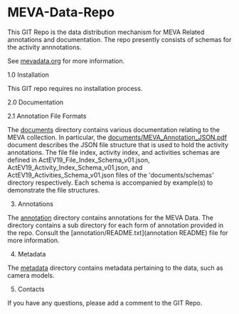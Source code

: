 # MEVA-Data-Repo

This GIT Repo is the data distribution mechanism for MEVA Related
annotations and documentation.  The repo presently consists of schemas
for the activity annnotations.

See [mevadata.org](http://mevadata.org) for more information.

1.0 Installation

This GIT repo requires no installation process.

2.0 Documentation

2.1 Annotation File Formats

The [documents](documents) directory contains various documentation
relating to the MEVA collection. In particular, the
[documents/MEVA_Annotation_JSON.pdf](MEVA_Annotation_JSON.pdf)
document describes the JSON file structure that is used to hold the
activity annotations.  The file file index, activity index, and
activities schemas are defined in ActEV19_File_Index_Schema_v01.json,
ActEV19_Activity_Index_Schema_v01.json, and
ActEV19_Activities_Schema_v01.json files of the 'documents/schemas'
directory respectively. Each schema is accompanied by example(s) to
demonstrate the file structures.

3. Annotations

The [annotation](annotation) directory contains annotations for the MEVA Data.
The directory contains a sub directory for each form of annotation
provided in the repo.  Consult the [annotation/README.txt](annotation
README) file for more information.

4. Metadata

The [metadata](metadata) directory contains metadata pertaining to the
data, such as camera models.

5. Contacts

If you have any questions, please add a comment to the GIT Repo.

